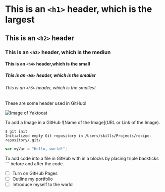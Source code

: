 # This is an `<h1>` header, which is the largest

## This is an `<h2>` header

### This is an `<h3>` header, which is the mediun

#### This is an `<h4>` header,which is the small

##### This is an `<h5>` header, which is the smaller

###### This is an `<h6>` header, which is the smallest

These are some header used in GitHub!


![Image of Yaktocat](https://octodex.github.com/images/yaktocat.png)

To add a Image in a GitHub ![Name of the Image](URL or Link of the Image).



```
$ git init
Initialized empty Git repository in /Users/skills/Projects/recipe-repository/.git/
```


``` javascript
var myVar = "Hello, world!";
```

To add code into a file in GitHub with in a blocks by placing triple backticks ``` before and after the code.



- [ ] Turn on GitHub Pages
- [ ] Outline my portfolio
- [ ] Introduce myself to the world
